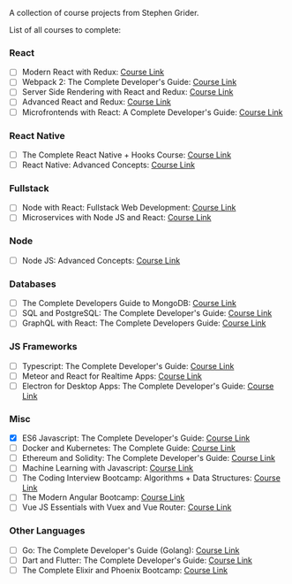 A collection of course projects from Stephen Grider.

List of all courses to complete:

### React

- [ ] Modern React with Redux: [Course Link](https://www.udemy.com/course/react-redux/)
- [ ] Webpack 2: The Complete Developer's Guide: [Course Link](https://www.udemy.com/course/webpack-2-the-complete-developers-guide/)
- [ ] Server Side Rendering with React and Redux: [Course Link](https://www.udemy.com/course/server-side-rendering-with-react-and-redux/)
- [ ] Advanced React and Redux: [Course Link](https://www.udemy.com/course/react-redux-tutorial/)
- [ ] Microfrontends with React: A Complete Developer's Guide: [Course Link](https://www.udemy.com/course/microfrontend-course/)

### React Native

- [ ] The Complete React Native + Hooks Course: [Course Link](https://www.udemy.com/course/the-complete-react-native-and-redux-course/)
- [ ] React Native: Advanced Concepts: [Course Link](https://www.udemy.com/course/react-native-advanced/)

### Fullstack

- [ ] Node with React: Fullstack Web Development: [Course Link](https://www.udemy.com/course/node-with-react-fullstack-web-development/)
- [ ] Microservices with Node JS and React: [Course Link](https://www.udemy.com/course/microservices-with-node-js-and-react/)

### Node

- [ ] Node JS: Advanced Concepts: [Course Link](https://www.udemy.com/course/advanced-node-for-developers/)

### Databases

- [ ] The Complete Developers Guide to MongoDB: [Course Link](https://www.udemy.com/course/the-complete-developers-guide-to-mongodb/)
- [ ] SQL and PostgreSQL: The Complete Developer's Guide: [Course Link](https://www.udemy.com/course/sql-and-postgresql/)
- [ ] GraphQL with React: The Complete Developers Guide: [Course Link](https://www.udemy.com/course/graphql-with-react-course/)

### JS Frameworks

- [ ] Typescript: The Complete Developer's Guide: [Course Link](https://www.udemy.com/course/typescript-the-complete-developers-guide/)
- [ ] Meteor and React for Realtime Apps: [Course Link](https://www.udemy.com/course/meteor-react-tutorial/)
- [ ] Electron for Desktop Apps: The Complete Developer's Guide: [Course Link](https://www.udemy.com/course/electron-react-tutorial/)

### Misc

- [x] ES6 Javascript: The Complete Developer's Guide: [Course Link](https://www.udemy.com/course/javascript-es6-tutorial/)
- [ ] Docker and Kubernetes: The Complete Guide: [Course Link](https://www.udemy.com/course/docker-and-kubernetes-the-complete-guide/)
- [ ] Ethereum and Solidity: The Complete Developer's Guide: [Course Link](https://www.udemy.com/course/ethereum-and-solidity-the-complete-developers-guide/)
- [ ] Machine Learning with Javascript: [Course Link](https://www.udemy.com/course/machine-learning-with-javascript/)
- [ ] The Coding Interview Bootcamp: Algorithms + Data Structures: [Course Link](https://www.udemy.com/course/coding-interview-bootcamp-algorithms-and-data-structure/)
- [ ] The Modern Angular Bootcamp: [Course Link](https://www.udemy.com/course/the-modern-angular-bootcamp/)
- [ ] Vue JS Essentials with Vuex and Vue Router: [Course Link](https://www.udemy.com/course/vue-js-course/)

### Other Languages

- [ ] Go: The Complete Developer's Guide (Golang): [Course Link](https://www.udemy.com/course/go-the-complete-developers-guide/)
- [ ] Dart and Flutter: The Complete Developer's Guide: [Course Link](https://www.udemy.com/course/dart-and-flutter-the-complete-developers-guide/)
- [ ] The Complete Elixir and Phoenix Bootcamp: [Course Link](https://www.udemy.com/course/the-complete-elixir-and-phoenix-bootcamp-and-tutorial/)